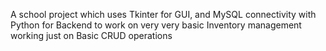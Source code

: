 <p style="font-size: 20px,font-family: Arial, sans-serif;"> A school project which uses Tkinter for GUI, and MySQL connectivity with Python for Backend to work on very very basic Inventory management working just on Basic CRUD operations </p>
